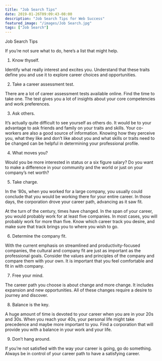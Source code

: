 ```yaml
---
title: "Job Search Tips"
date: 2019-01-26T09:09:43-08:00
description: "Job Search Tips for Web Success"
featured_image: "/images/Job Search.jpg"
tags: ["Job Search"]
---
```


Job Search Tips


If you’re not sure what to do, here’s a list that might help.

1. Know thyself.

Identify what really interest and excites you. Understand that these traits define you and use it to explore career choices and opportunities.

2. Take a career assessment test.

There are a lot of career assessment tests available online. Find the time to take one. The test gives you a lot of insights about your core competencies and work preferences.

3. Ask others.

It’s actually quite difficult to see yourself as others do. It would be to your advantage to ask friends and family on your traits and skills. Your co-workers are also a good source of information. Knowing how they perceive you, what they like and don’t like about you and what skills or traits need to be changed can be helpful in determining your professional profile. 

4. What moves you?

Would you be more interested in status or a six figure salary? Do you want to make a difference in your community and the world or just on your company’s net worth?

5. Take charge.

In the ‘80s, when you worked for a large company, you usually could conclude that you would be working there for your entire career.  In those days, the corporation drove your career path, advancing as it saw fit.

At the turn of the century, times have changed.  In the span of your career, you would probably work for at least five companies. In most cases, you will probably work for more than five.  Know which career track you desire, and make sure that track brings you to where you wish to go. 

6. Determine the company fit.

With the current emphasis on streamlined and productivity-focused companies, the cultural and company fit are just as important as the professional goals. Consider the values and principles of the company and compare them with your own.  It is important that you feel comfortable and fit in with company. 

7. Free your mind.

The career path you choose is about change and more change. It includes expansion and new opportunities. All of these changes require a desire to journey and discover.

8. Balance is the key.

A huge amount of time is devoted to your career when you are in your 20s and 30s. When you reach your 40s, your personal life might take precedence and maybe more important to you. Find a corporation that will provide you with a balance in your work and your life.

9. Don’t hang around.

If you’re not satisfied with the way your career is going, go do something. Always be in control of your career path to have a satisfying career.

